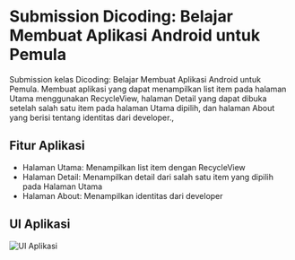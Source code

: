 # Submission Dicoding: Belajar Membuat Aplikasi Android untuk Pemula
Submission kelas Dicoding: Belajar Membuat Aplikasi Android untuk Pemula. Membuat aplikasi yang dapat menampilkan list item pada halaman Utama menggunakan RecycleView, halaman Detail yang dapat dibuka setelah salah satu item pada halaman Utama dipilih, dan halaman About yang berisi tentang identitas dari developer.,

## Fitur Aplikasi

- Halaman Utama: Menampilkan list item dengan RecycleView
- Halaman Detail: Menampilkan detail dari salah satu item yang dipilih pada Halaman Utama
- Halaman About: Menampilkan identitas dari developer

## UI Aplikasi
![UI Aplikasi](https://github.com/warrenpolandra/Submission-Dicoding-Belajar-Membuat-Aplikasi-Android-untuk-Pemula/assets/85095564/9edbbd85-18b2-4b7a-892b-bf9b2cb58480)
